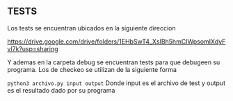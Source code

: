 ## TESTS

Los tests se encuentran ubicados en la siguiente direccion

<https://drive.google.com/drive/folders/1EHbSwT4_XsIBh5hmCIWpsomIXdyFvl7k?usp=sharing>

Y ademas en la carpeta debug se encuentran tests para que debugeen su programa.
Los de checkeo se utilizan de la siguiente forma

`python3 archivo.py input output`
Donde input es el archivo de test y output es el resultado dado por su programa
